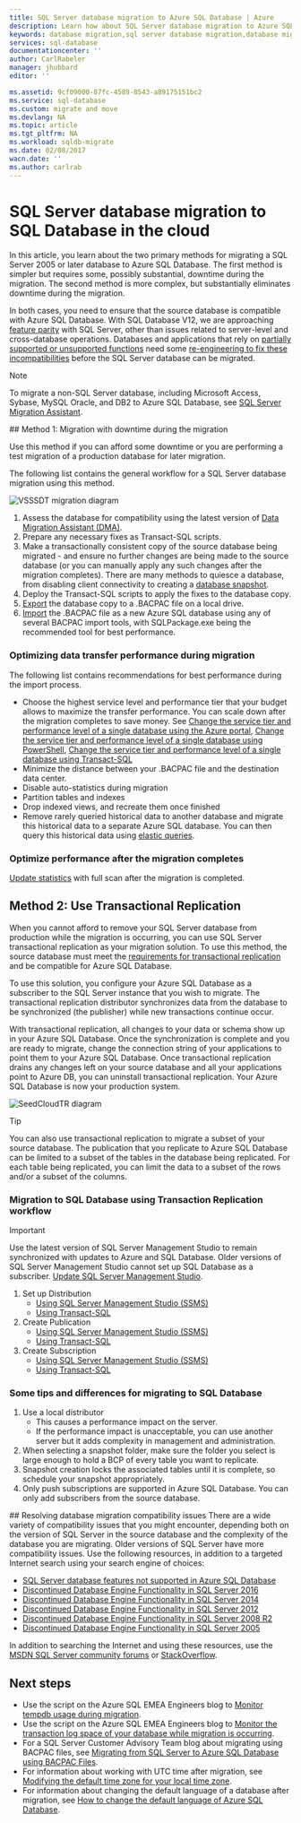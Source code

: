 ```yaml
---
title: SQL Server database migration to Azure SQL Database | Azure
description: Learn how about SQL Server database migration to Azure SQL Database in the cloud. Use database migration tools to test compatibility prior to database migration.
keywords: database migration,sql server database migration,database migration tools,migrate database,migrate sql database
services: sql-database
documentationcenter: ''
author: CarlRabeler
manager: jhubbard
editor: ''

ms.assetid: 9cf09000-87fc-4589-8543-a89175151bc2
ms.service: sql-database
ms.custom: migrate and move
ms.devlang: NA
ms.topic: article
ms.tgt_pltfrm: NA
ms.workload: sqldb-migrate
ms.date: 02/08/2017
wacn.date: ''
ms.author: carlrab
---
```


# SQL Server database migration to SQL Database in the cloud
In this article, you learn about the two primary methods for migrating a SQL Server 2005 or later database to Azure SQL Database. The first method is simpler but requires some, possibly substantial, downtime during the migration. The second method is more complex, but substantially eliminates downtime during the migration.

In both cases, you need to ensure that the source database is compatible with Azure SQL Database. With SQL Database V12, we are approaching [feature parity](./sql-database-features.md) with SQL Server, other than issues related to server-level and cross-database operations. Databases and applications that rely on [partially supported or unsupported functions](./sql-database-transact-sql-information.md) need some [re-engineering to fix these incompatibilities](./sql-database-cloud-migrate.md#resolving-database-migration-compatibility-issues) before the SQL Server database can be migrated.

> [!NOTE]
> To migrate a non-SQL Server database, including Microsoft Access, Sybase, MySQL Oracle, and DB2 to Azure SQL Database, see [SQL Server Migration Assistant](https://blogs.msdn.microsoft.com/datamigration/2016/12/22/released-sql-server-migration-assistant-ssma-v7-2/).
> 

##<a name="migrate-a-compatible-sql-server-database-to-sql-database"></a> Method 1: Migration with downtime during the migration

 Use this method if you can afford some downtime or you are performing a test migration of a production database for later migration.

The following list contains the general workflow for a SQL Server database migration using this method.

  ![VSSSDT migration diagram](./media/sql-database-cloud-migrate/azure-sql-migration-sql-db.png)

1. Assess the database for compatibility using the latest version of [Data Migration Assistant (DMA)](https://www.microsoft.com/download/details.aspx?id=53595).
2. Prepare any necessary fixes as Transact-SQL scripts.
3. Make a transactionally consistent copy of the source database being migrated - and ensure no further changes are being made to the source database (or you can manually apply any such changes after the migration completes). There are many methods to quiesce a database, from disabling client connectivity to creating a [database snapshot](https://msdn.microsoft.com/zh-cn/library/ms175876.aspx).
4. Deploy the Transact-SQL scripts to apply the fixes to the database copy.
5. [Export](./sql-database-export-sqlpackage.md) the database copy to a .BACPAC file on a local drive.
6. [Import](./sql-database-import-sqlpackage.md) the .BACPAC file as a new Azure SQL database using any of several BACPAC import tools, with SQLPackage.exe being the recommended tool for best performance.

### Optimizing data transfer performance during migration 

The following list contains recommendations for best performance during the import process.

* Choose the highest service level and performance tier that your budget allows to maximize the transfer performance. You can scale down after the migration completes to save money. See [Change the service tier and performance level of a single database using the Azure portal](./sql-database-manage-single-databases-portal.md), [Change the service tier and performance level of a single database using PowerShell](./sql-database-manage-single-databases-powershell.md), [Change the service tier and performance level of a single database using Transact-SQL](./sql-database-manage-single-databases-tsql.md)
* Minimize the distance between your .BACPAC file and the destination data center.
* Disable auto-statistics during migration
* Partition tables and indexes
* Drop indexed views, and recreate them once finished
* Remove rarely queried historical data to another database and migrate this historical data to a separate Azure SQL database. You can then query this historical data using [elastic queries](./sql-database-elastic-query-overview.md).

### Optimize performance after the migration completes

[Update statistics](https://msdn.microsoft.com/zh-cn/library/ms187348.aspx) with full scan after the migration is completed.

## Method 2: Use Transactional Replication

When you cannot afford to remove your SQL Server database from production while the migration is occurring, you can use SQL Server transactional replication as your migration solution. To use this method, the source database must meet the [requirements for transactional replication](https://msdn.microsoft.com/zh-cn/library/mt589530.aspx) and be compatible for Azure SQL Database. 

To use this solution, you configure your Azure SQL Database as a subscriber to the SQL Server instance that you wish to migrate. The transactional replication distributor synchronizes data from the database to be synchronized (the publisher) while new transactions continue occur. 

With transactional replication, all changes to your data or schema show up in your Azure SQL Database. Once the synchronization is complete and you are ready to migrate, change the connection string of your applications to point them to your Azure SQL Database. Once transactional replication drains any changes left on your source database and all your applications point to Azure DB, you can uninstall transactional replication. Your Azure SQL Database is now your production system.

 ![SeedCloudTR diagram](./media/sql-database-cloud-migrate/SeedCloudTR.png)

> [!TIP]
> You can also use transactional replication to migrate a subset of your source database. The publication that you replicate to Azure SQL Database can be limited to a subset of the tables in the database being replicated. For each table being replicated, you can limit the data to a subset of the rows and/or a subset of the columns.
>

### Migration to SQL Database using Transaction Replication workflow

> [!IMPORTANT]
> Use the latest version of SQL Server Management Studio to remain synchronized with updates to Azure and SQL Database. Older versions of SQL Server Management Studio cannot set up SQL Database as a subscriber. [Update SQL Server Management Studio](https://msdn.microsoft.com/zh-cn/library/mt238290.aspx).
> 

1. Set up Distribution
   -  [Using SQL Server Management Studio (SSMS)](https://msdn.microsoft.com/zh-cn/library/ms151192.aspx#Anchor_1)
   -  [Using Transact-SQL](https://msdn.microsoft.com/zh-cn/library/ms151192.aspx#Anchor_2)
2. Create Publication
   -  [Using SQL Server Management Studio (SSMS)](https://msdn.microsoft.com/zh-cn/library/ms151160.aspx#Anchor_1)
   -  [Using Transact-SQL](https://msdn.microsoft.com/zh-cn/library/ms151160.aspx#Anchor_2)
3. Create Subscription
   -  [Using SQL Server Management Studio (SSMS)](https://msdn.microsoft.com/zh-cn/library/ms152566.aspx#Anchor_0)
   -  [Using Transact-SQL](https://msdn.microsoft.com/zh-cn/library/ms152566.aspx#Anchor_1)

### Some tips and differences for migrating to SQL Database

1. Use a local distributor 
   - This causes a performance impact on the server. 
   - If the performance impact is unacceptable, you can use another server but it adds complexity in management and administration.
2. When selecting a snapshot folder, make sure the folder you select is large enough to hold a BCP of every table you want to replicate. 
3. Snapshot creation locks the associated tables until it is complete, so schedule your snapshot appropriately. 
4. Only push subscriptions are supported in Azure SQL Database. You can only add subscribers from the source database.

##<a name="fix-database-migration-compatibility-issues"></a> Resolving database migration compatibility issues
There are a wide variety of compatibility issues that you might encounter, depending both on the version of SQL Server in the source database and the complexity of the database you are migrating. Older versions of SQL Server have more compatibility issues. Use the following resources, in addition to a targeted Internet search using your search engine of choices:

* [SQL Server database features not supported in Azure SQL Database](./sql-database-transact-sql-information.md)
* [Discontinued Database Engine Functionality in SQL Server 2016](https://msdn.microsoft.com/zh-cn/library/ms144262%28v=sql.130%29)
* [Discontinued Database Engine Functionality in SQL Server 2014](https://msdn.microsoft.com/zh-cn/library/ms144262%28v=sql.120%29)
* [Discontinued Database Engine Functionality in SQL Server 2012](https://msdn.microsoft.com/zh-cn/library/ms144262%28v=sql.110%29)
* [Discontinued Database Engine Functionality in SQL Server 2008 R2](https://msdn.microsoft.com/zh-cn/library/ms144262%28v=sql.105%29)
* [Discontinued Database Engine Functionality in SQL Server 2005](https://msdn.microsoft.com/zh-cn/library/ms144262%28v=sql.90%29)

In addition to searching the Internet and using these resources, use the [MSDN SQL Server community forums](https://social.msdn.microsoft.com/Forums/sqlserver/home?category=sqlserver) or [StackOverflow](http://stackoverflow.com/).

## Next steps
* Use the script on the Azure SQL EMEA Engineers blog to [Monitor tempdb usage during migration](https://blogs.msdn.microsoft.com/azuresqlemea/2016/12/28/lesson-learned-10-monitoring-tempdb-usage/).
* Use the script on the Azure SQL EMEA Engineers blog to [Monitor the transaction log space of your database while migration is occurring](https://blogs.msdn.microsoft.com/azuresqlemea/2016/10/31/lesson-learned-7-monitoring-the-transaction-log-space-of-my-database/0).
* For a SQL Server Customer Advisory Team blog about migrating using BACPAC files, see [Migrating from SQL Server to Azure SQL Database using BACPAC Files](https://blogs.msdn.microsoft.com/sqlcat/2016/10/20/migrating-from-sql-server-to-azure-sql-database-using-bacpac-files/).
* For information about working with UTC time after migration, see [Modifying the default time zone for your local time zone](https://blogs.msdn.microsoft.com/azuresqlemea/2016/07/27/lesson-learned-4-modifying-the-default-time-zone-for-your-local-time-zone/).
* For information about changing the default language of a database after migration, see [How to change the default language of Azure SQL Database](https://blogs.msdn.microsoft.com/azuresqlemea/2017/01/13/lesson-learned-16-how-to-change-the-default-language-of-azure-sql-database/).